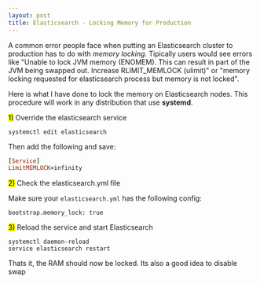 ```yaml
---
layout: post
title: Elasticsearch - Locking Memory for Production 
---
```


A common error people face when putting an Elasticsearch cluster to production has to do with *memory locking*. Tipically users would see errors like "Unable to lock JVM memory (ENOMEM). This can result in part of the JVM being swapped out. Increase RLIMIT_MEMLOCK (ulimit)" or "memory locking requested for elasticsearch process but memory is not locked".

Here is what I have done to lock the memory on Elasticsearch nodes. This procedure will work in any distribution that use **systemd**.
 
<mark>1)</mark> Override the elasticsearch service 
 
```
systemctl edit elasticsearch
```

Then add the following and save:
```ruby
[Service]
LimitMEMLOCK=infinity
```


<mark>2)</mark> Check the elasticsearch.yml file

Make sure your `elasticsearch.yml` has the following config:
```
bootstrap.memory_lock: true
```


<mark>3)</mark> Reload the service and start Elasticsearch


```
systemctl daemon-reload
service elasticsearch restart
```

Thats it, the RAM should now be locked. Its also a good idea to disable swap



